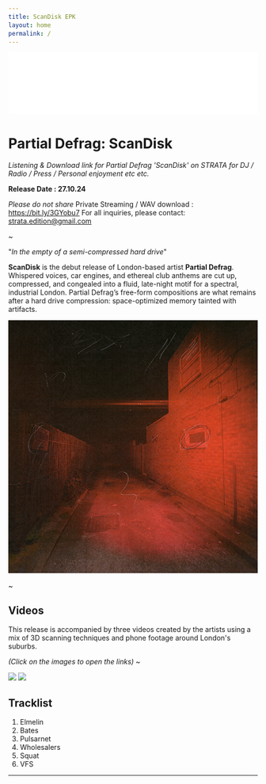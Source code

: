 ```yaml
---
title: ScanDisk EPK
layout: home
permalink: /
---
```


<img src="logo.png" alt="Strata Logo" class="centered-logo">

# Partial Defrag: ScanDisk

*Listening & Download link for Partial Defrag 'ScanDisk' on STRATA for DJ / Radio / Press / Personal enjoyment etc etc.*

**Release Date : 27.10.24**

*Please do not share* Private Streaming / WAV download : https://bit.ly/3GYobu7
For all inquiries, please contact: strata.edition@gmail.com

~

"*In the empty of a semi-compressed hard drive*"

**ScanDisk** is the debut release of London-based artist **Partial Defrag**. Whispered voices, car engines, and ethereal club anthems are cut up, compressed, and congealed into a fluid, late-night motif for a spectral, industrial London. Partial Defrag’s free-form compositions are what remains after a hard drive compression: space-optimized memory tainted with artifacts.

<img src="ScanDiskWebCover.png" alt="ScanDisk Cover" class="centered-image">

~
## Videos
This release is accompanied by three videos created by the artists using a mix of 3D scanning techniques and phone footage around London's suburbs.

*(Click on the images to open the links)*
~

[![](https://markdown-videos-api.jorgenkh.no/youtube/uZPCZdTdytw)](https://youtu.be/uZPCZdTdytw)
[![](https://markdown-videos-api.jorgenkh.no/youtube/WBuvgLH1Ne4)](https://youtu.be/WBuvgLH1Ne4)

## Tracklist

1. Elmelin
2. Bates
3. Pulsarnet
4. Wholesalers
5. Squat
6. VFS


---
